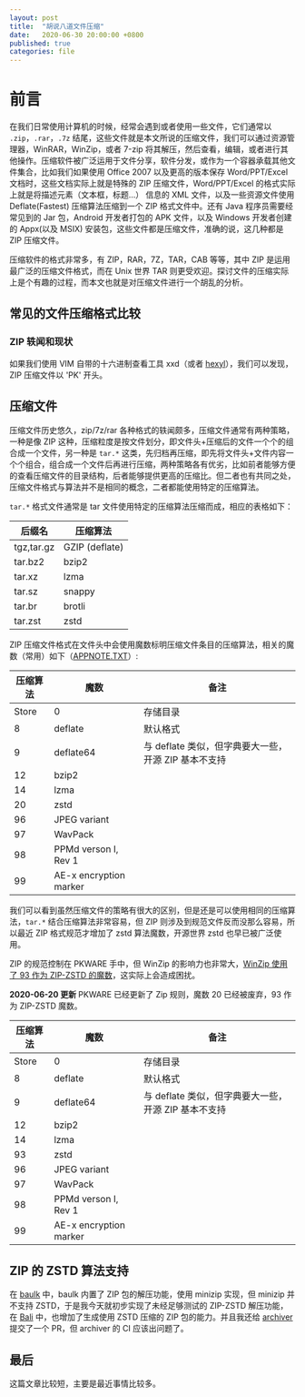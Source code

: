 ```yaml
---
layout: post
title:  "胡说八道文件压缩"
date:   2020-06-30 20:00:00 +0800
published: true
categories: file
---
```


# 前言

在我们日常使用计算机的时候，经常会遇到或者使用一些文件，它们通常以 `.zip`，`.rar`，`.7z` 结尾，这些文件就是本文所说的压缩文件，我们可以通过资源管理器，WinRAR，WinZip，或者 7-zip 将其解压，然后查看，编辑，或者进行其他操作。压缩软件被广泛运用于文件分享，软件分发，或作为一个容器承载其他文件集合，比如我们如果使用 Office 2007 以及更高的版本保存 Word/PPT/Excel 文档时，这些文档实际上就是特殊的 ZIP 压缩文件，Word/PPT/Excel 的格式实际上就是将描述元素（文本框，标题...） 信息的 XML 文件，以及一些资源文件使用 Deflate(Fastest) 压缩算法压缩到一个 ZIP 格式文件中。还有 Java 程序员需要经常见到的 Jar 包，Android 开发者打包的 APK 文件，以及 Windows 开发者创建的 Appx(以及 MSIX) 安装包，这些文件都是压缩文件，准确的说，这几种都是 ZIP 压缩文件。

压缩软件的格式非常多，有 ZIP，RAR，7Z，TAR，CAB 等等，其中 ZIP 是运用最广泛的压缩文件格式，而在 Unix 世界 TAR 则更受欢迎。探讨文件的压缩实际上是个有趣的过程，而本文也就是对压缩文件进行一个胡乱的分析。

## 常见的文件压缩格式比较

### ZIP 轶闻和现状

如果我们使用 VIM 自带的十六进制查看工具 xxd（或者 [hexyl](https://github.com/sharkdp/hexyl)），我们可以发现，ZIP 压缩文件以 'PK' 开头。


## 压缩文件

压缩文件历史悠久，zip/7z/rar 各种格式的轶闻颇多，压缩文件通常有两种策略，一种是像 ZIP 这种，压缩粒度是按文件划分，即文件头+压缩后的文件一个个的组合成一个文件，另一种是 `tar.*` 这类，先归档再压缩，即先将文件头+文件内容一个个组合，组合成一个文件后再进行压缩，两种策略各有优劣，比如前者能够方便的查看压缩文件的目录结构，后者能够提供更高的压缩比。但二者也有共同之处，压缩文件格式与算法并不是相同的概念，二者都能使用特定的压缩算法。

`tar.*` 格式文件通常是 tar 文件使用特定的压缩算法压缩而成，相应的表格如下：

|后缀名|压缩算法|
|---|---|
|tgz,tar.gz|GZIP (deflate)|
|tar.bz2|bzip2|
|tar.xz|lzma|
|tar.sz|snappy|
|tar.br|brotli|
|tar.zst|zstd|

ZIP 压缩文件格式在文件头中会使用魔数标明压缩文件条目的压缩算法，相关的魔数（常用）如下（[APPNOTE.TXT](https://pkware.cachefly.net/webdocs/casestudies/APPNOTE.TXT)）:

|压缩算法|魔数|备注|
|---|---|---|
|Store|0|存储目录|
|8|deflate|默认格式|
|9|deflate64|与 deflate 类似，但字典要大一些，开源 ZIP 基本不支持|
|12|bzip2||
|14|lzma||
|20|zstd||
|96|JPEG variant||
|97|WavPack||
|98|PPMd verson I, Rev 1||
|99|AE-x encryption marker||

我们可以看到虽然压缩文件的策略有很大的区别，但是还是可以使用相同的压缩算法，`tar.*` 结合压缩算法非常容易，但 ZIP 则涉及到规范文件反而没那么容易，所以最近 ZIP 格式规范才增加了 zstd 算法魔数，开源世界 zstd 也早已被广泛使用。

ZIP 的规范控制在 PKWARE 手中，但 WinZip 的影响力也非常大，[WinZip 使用了 93 作为 ZIP-ZSTD 的魔数](https://github.com/mcmilk/7-Zip-zstd/issues/132)，这实际上会造成困扰。

**2020-06-20 更新** PKWARE 已经更新了 Zip 规则，魔数 20 已经被废弃，93 作为 ZIP-ZSTD 魔数。

|压缩算法|魔数|备注|
|---|---|---|
|Store|0|存储目录|
|8|deflate|默认格式|
|9|deflate64|与 deflate 类似，但字典要大一些，开源 ZIP 基本不支持|
|12|bzip2||
|14|lzma||
|93|zstd||
|96|JPEG variant||
|97|WavPack||
|98|PPMd verson I, Rev 1||
|99|AE-x encryption marker||

## ZIP 的 ZSTD 算法支持

在 [baulk](https://github.com/baulk/baulk) 中，baulk 内置了 ZIP 包的解压功能，使用 minizip 实现，但 minizip 并不支持 ZSTD，于是我今天就初步实现了未经足够测试的 ZIP-ZSTD 解压功能，在 [Bali](https://github.com/balibuild/bali) 中，也增加了生成使用 ZSTD 压缩的 ZIP 包的能力。并且我还给 [archiver](https://github.com/mholt/archiver/pull/223) 提交了一个 PR，但 archiver 的 CI 应该出问题了。

## 最后

这篇文章比较短，主要是最近事情比较多。